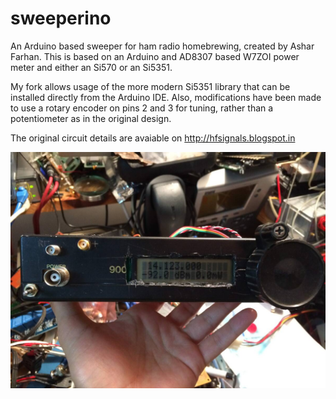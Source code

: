 # sweeperino
An Arduino based sweeper for ham radio homebrewing, created by Ashar Farhan.
This is based on an Arduino and AD8307 based W7ZOI power meter and either an Si570 or an Si5351.

My fork allows usage of the more modern Si5351 library that can be installed directly from the Arduino IDE. 
Also, modifications have been made to use a rotary encoder on pins 2 and 3 for tuning, rather than a potentiometer as in the original design. 

The original circuit details are avaiable on http://hfsignals.blogspot.in

![Sweeperino](sweeperino.jpg)
